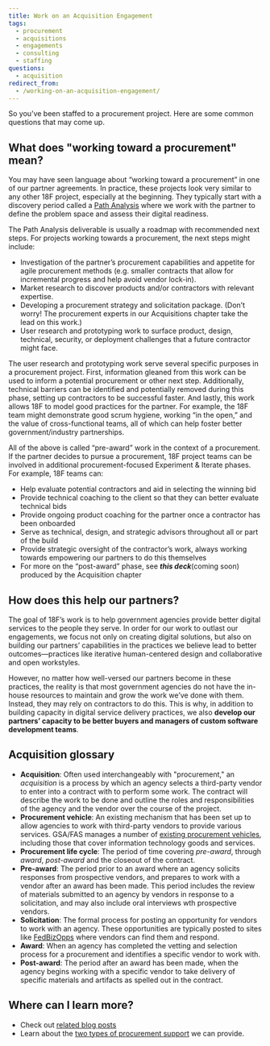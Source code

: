 ```yaml
---
title: Work on an Acquisition Engagement
tags:
  - procurement
  - acquisitions
  - engagements
  - consulting
  - staffing
questions:
  - acquisition
redirect_from:
  - /working-on-an-acquisition-engagement/
---
```


So you’ve been staffed to a procurement project. Here are some common questions that may come up.

## What does "working toward a procurement" mean?

You may have seen language about “working toward a procurement” in one of our partner agreements. In practice, these projects look very similar to any other 18F project, especially at the beginning. They typically start with a discovery period called a [Path Analysis](https://github.com/18F/path-analysis) where we work with the partner to define the problem space and assess their digital readiness.

The Path Analysis deliverable is usually a roadmap with recommended next steps. For projects working towards a procurement, the next steps might include:

- Investigation of the partner’s procurement capabilities and appetite for agile procurement methods (e.g. smaller contracts that allow for incremental progress and help avoid vendor lock-in).
- Market research to discover products and/or contractors with relevant expertise.
- Developing a procurement strategy and solicitation package. (Don’t worry! The procurement experts in our Acquisitions chapter take the lead on this work.)
- User research and prototyping work to surface product, design, technical, security, or deployment challenges that a future contractor might face.

The user research and prototyping work serve several specific purposes in a procurement project. First, information gleaned from this work can be used to inform a potential procurement or other next step. Additionally, technical barriers can be identified and potentially removed during this phase, setting up contractors to be successful faster. And lastly, this work allows 18F to model good practices for the partner. For example, the 18F team might demonstrate good scrum hygiene, working “in the open,” and the value of cross-functional teams, all of which can help foster better government/industry partnerships.

All of the above is called “pre-award” work in the context of a procurement. If the partner decides to pursue a procurement, 18F project teams can be involved in additional procurement-focused Experiment & Iterate phases. For example, 18F teams can:

- Help evaluate potential contractors and aid in selecting the winning bid
- Provide technical coaching to the client so that they can better evaluate technical bids
- Provide ongoing product coaching for the partner once a contractor has been onboarded
- Serve as technical, design, and strategic advisors throughout all or part of the build
- Provide strategic oversight of the contractor’s work, always working towards empowering our partners to do this themselves
- For more on the “post-award” phase, see **_this deck_**(coming soon) produced by the Acquisition chapter

## How does this help our partners?

The goal of 18F’s work is to help government agencies provide better digital services to the people they serve. In order for our work to outlast our engagements, we focus not only on creating digital solutions, but also on building our partners’ capabilities in the practices we believe lead to better outcomes—practices like iterative human-centered design and collaborative and open workstyles.

However, no matter how well-versed our partners become in these practices, the reality is that most government agencies do not have the in-house resources to maintain and grow the work we’ve done with them. Instead, they may rely on contractors to do this. This is why, in addition to building capacity in digital service delivery practices, we also **develop our partners’ capacity to be better buyers and managers of custom software development teams**.

## Acquisition glossary

- **Acquisition**: Often used interchangeably with "procurement," an _acquisition_ is a process by which an agency selects a third-party vendor to enter into a contract with to perform some work. The contract will describe the work to be done and outline the roles and responsibilities of the agency and the vendor over the course of the project.
- **Procurement vehicle**: An existing mechanism that has been set up to allow agencies to work with third-party vendors to provide various services. GSA/FAS manages a number of [existing procurement vehicles](https://www.gsa.gov/buying-selling/purchasing-programs/gsa-schedules/list-of-gsa-schedules), including those that cover information technology goods and services.
- **Procurement life cycle**: The period of time covering _pre-award_, through _award_, _post-award_ and the closeout of the contract.
- **Pre-award**: The period prior to an award where an agency solicits responses from prospective vendors, and prepares to work with a vendor after an award has been made. This period includes the review of materials submitted to an agency by vendors in response to a solicitation, and may also include oral interviews wth prospective vendors.
- **Solicitation**: The formal process for posting an opportunity for vendors to work with an agency. These opportunities are typically posted to sites like [FedBizOpps](https://www.fbo.gov/) where vendors can find them and respond.
- **Award**: When an agency has completed the vetting and selection process for a procurement and identifies a specific vendor to work with.
- **Post-award**: The period after an award has been made, when the agency begins working with a specific vendor to take delivery of specific materials and artifacts as spelled out in the contract.

## Where can I learn more?

- Check out [related blog posts](https://18f.gsa.gov/tags/procurement/)
- Learn about the [two types of procurement support]({{site.baseurl}}/acquisition-engagement-types/) we can provide.
